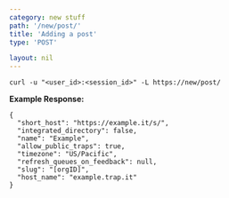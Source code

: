 ```yaml
---
category: new stuff
path: '/new/post/'
title: 'Adding a post'
type: 'POST'

layout: nil
---
```


    curl -u "<user_id>:<session_id>" -L https://new/post/
    
**Example Response:** 

	{
      "short_host": "https://example.it/s/", 
      "integrated_directory": false, 
      "name": "Example", 
      "allow_public_traps": true, 
      "timezone": "US/Pacific", 
      "refresh_queues_on_feedback": null, 
      "slug": "[orgID]", 
      "host_name": "example.trap.it"
    }